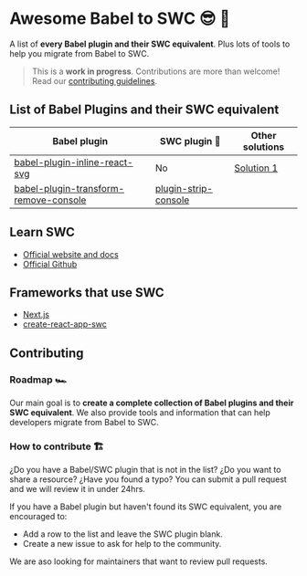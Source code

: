 # Awesome Babel to SWC 😎 :crab:

A list of **every Babel plugin and their SWC equivalent**. Plus lots of tools to help you migrate from Babel to SWC.

> This is a **work in progress**. Contributions are more than welcome! Read our [contributing guidelines](#contributing).

## List of Babel Plugins and their SWC equivalent


 Babel plugin | SWC plugin :crab: | Other solutions
-|-|-
[babel-plugin-inline-react-svg](https://www.npmjs.com/package/babel-plugin-inline-react-svg) | No | [Solution 1](https://github.com/vercel/next.js/discussions/33161)
[babel-plugin-transform-remove-console](https://babeljs.io/docs/en/babel-plugin-transform-remove-console/) | [plugin-strip-console](https://swc.rs/docs/usage/plugins) |

## Learn SWC

- [Official website and docs](https://swc.rs/)
- [Official Github](https://github.com/swc-project/swc)

## Frameworks that use SWC

- [Next.js](https://nextjs.org/)
- [create-react-app-swc](https://github.com/pradel/create-react-app-swc)

## Contributing

### Roadmap 🏎️

Our main goal is to **create a complete collection of Babel plugins and their SWC equivalent**.
We also provide tools and information that can help developers migrate from Babel to SWC.

### How to contribute 🏗️

¿Do you have a Babel/SWC plugin that is not in the list? ¿Do you want to share a resource? ¿Have you found a typo? You can submit a pull request and we will review it in under 24hrs.

If you have a Babel plugin but haven't found its SWC equivalent, you are encouraged to:

- Add a row to the list and leave the SWC plugin blank.
- Create a new issue to ask for help to the community.

We are aso looking for maintainers that want to review pull requests.

